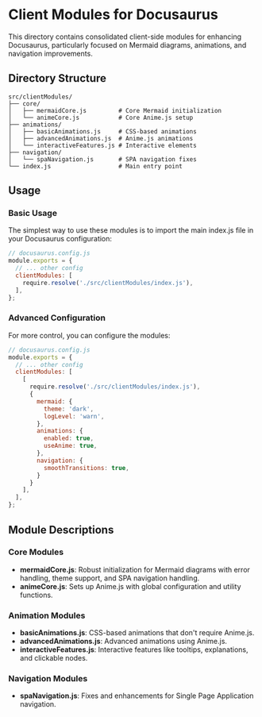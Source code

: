# Client Modules for Docusaurus

This directory contains consolidated client-side modules for enhancing Docusaurus, particularly focused on Mermaid diagrams, animations, and navigation improvements.

## Directory Structure

```
src/clientModules/
├── core/
│   ├── mermaidCore.js         # Core Mermaid initialization
│   └── animeCore.js           # Core Anime.js setup
├── animations/
│   ├── basicAnimations.js     # CSS-based animations
│   ├── advancedAnimations.js  # Anime.js animations
│   └── interactiveFeatures.js # Interactive elements
├── navigation/
│   └── spaNavigation.js       # SPA navigation fixes
└── index.js                   # Main entry point
```

## Usage

### Basic Usage

The simplest way to use these modules is to import the main index.js file in your Docusaurus configuration:

```js
// docusaurus.config.js
module.exports = {
  // ... other config
  clientModules: [
    require.resolve('./src/clientModules/index.js'),
  ],
};
```

### Advanced Configuration

For more control, you can configure the modules:

```js
// docusaurus.config.js
module.exports = {
  // ... other config
  clientModules: [
    [
      require.resolve('./src/clientModules/index.js'),
      {
        mermaid: {
          theme: 'dark',
          logLevel: 'warn',
        },
        animations: {
          enabled: true,
          useAnime: true,
        },
        navigation: {
          smoothTransitions: true,
        }
      }
    ],
  ],
};
```

## Module Descriptions

### Core Modules

- **mermaidCore.js**: Robust initialization for Mermaid diagrams with error handling, theme support, and SPA navigation handling.
- **animeCore.js**: Sets up Anime.js with global configuration and utility functions.

### Animation Modules

- **basicAnimations.js**: CSS-based animations that don't require Anime.js.
- **advancedAnimations.js**: Advanced animations using Anime.js.
- **interactiveFeatures.js**: Interactive features like tooltips, explanations, and clickable nodes.

### Navigation Modules

- **spaNavigation.js**: Fixes and enhancements for Single Page Application navigation.
